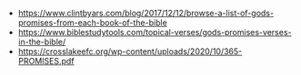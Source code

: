 - https://www.clintbyars.com/blog/2017/12/12/browse-a-list-of-gods-promises-from-each-book-of-the-bible
- https://www.biblestudytools.com/topical-verses/gods-promises-verses-in-the-bible/
- https://crosslakeefc.org/wp-content/uploads/2020/10/365-PROMISES.pdf
